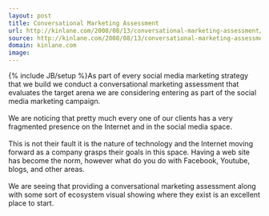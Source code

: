 ```yaml
---
layout: post
title: Conversational Marketing Assessment
url: http://kinlane.com/2008/08/13/conversational-marketing-assessment/
source: http://kinlane.com/2008/08/13/conversational-marketing-assessment/
domain: kinlane.com
image: 
---
```

{% include JB/setup %}As part of every social media marketing strategy that we build we conduct a conversational marketing assessment that evaluates the target arena we are considering entering as part of the social media marketing campaign.<br /><br />We are noticing that pretty much every one of our clients has a very fragmented presence on the Internet and in the social media space.<br /><br />This is not their fault it is the nature of technology and the Internet moving forward as a company grasps their goals in this space.   Having a web site has become the norm, however what do you do with Facebook, Youtube, blogs, and other areas.<br /><br />We are seeing that providing a conversational marketing assessment along with some sort of ecosystem visual showing where they exist is an excellent place to start.